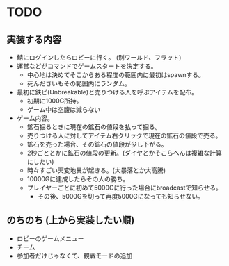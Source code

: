 # TODO

## 実装する内容

- 鯖にログインしたらロビーに行く。 (別ワールド、フラット)
- 運営などがコマンドでゲームスタートを決定する。
  - 中心地は決めてそこからある程度の範囲内に最初はspawnする。
  - 死んださいもその範囲内にランダム。
- 最初に鉄ピ(Unbreakable)と売りつける人を呼ぶアイテムを配布。
  - 初期に1000G所持。
  - ゲーム中は空腹は減らない
- ゲーム内容。
  - 鉱石掘るときに現在の鉱石の値段を払って掘る。
  - 売りつける人に対してアイテム右クリックで現在の鉱石の値段で売る。
  - 鉱石を売った場合、その鉱石の値段が少し下がる。
  - 2秒ごととかに鉱石の値段の更新。(ダイヤとかそこらへんは複雑な計算にしたい)
  - 時々すごい天変地異が起きる。(大暴落とか大高騰)
  - 10000Gに達成したらその人の勝ち。
  - プレイヤーごとに初めて5000Gに行った場合にbroadcastで知らせる。
    - その後、5000Gを切って再度5000Gになっても知らせない。

## のちのち (上から実装したい順)

- ロビーのゲームメニュー
- チーム
- 参加者だけじゃなくて、観戦モードの追加
